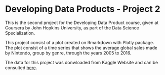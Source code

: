 # Developing Data Products - Project 2

This is the second project for the Developing Data Product course, given at Coursera by John Hopkins University, as part of the Data Science Specialization.

This project consist of a plot created on Rmarkdown with Plotly package. The plot consist of a time series that shows the average global sales made by Nintendo, group by genre, through the years 2005 to 2016. 

The data for this project was donwloaded from Kaggle Website and can be consulted [here](https://www.kaggle.com/gregorut/videogamesales).
